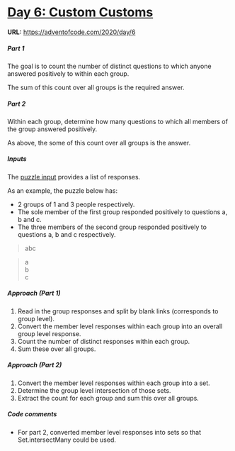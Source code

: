 
# <ins>Day 6: Custom Customs</ins>

**URL:** https://adventofcode.com/2020/day/6

##### Part 1

The goal is to count the number of distinct questions to which anyone answered positively to within each group.

The sum of this count over all groups is the required answer.

##### Part 2

Within each group, determine how many questions to which all members of the group answered positively.

As above, the some of this count over all groups is the answer.

##### Inputs

The [puzzle input](Inputs.txt) provides a list of responses.

As an example, the puzzle below has:
* 2 groups of 1 and 3 people respectively.
* The sole member of the first group responded positively to questions a, b and c.
* The three members of the second group responded positively to questions a, b and c respectively.

> abc

> a  
> b  
> c


##### Approach (Part 1)

1. Read in the group responses and split by blank links (corresponds to group level).
2. Convert the member level responses within each group into an overall group level response.
3. Count the number of distinct responses within each group.
4. Sum these over all groups.

##### Approach (Part 2)

1. Convert the member level responses within each group into a set.
2. Determine the group level intersection of those sets.
3. Extract the count for each group and sum this over all groups.

##### Code comments

* For part 2, converted member level responses into sets so that Set.intersectMany could be used.